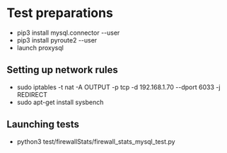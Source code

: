 Test preparations
=================

* pip3 install mysql.connector --user
* pip3 install pyroute2 --user
* launch proxysql

Setting up network rules
------------------------

* sudo iptables -t nat -A OUTPUT -p tcp -d 192.168.1.70 --dport 6033 -j REDIRECT
* sudo apt-get install sysbench

Launching tests
---------------

* python3 test/firewallStats/firewall_stats_mysql_test.py

